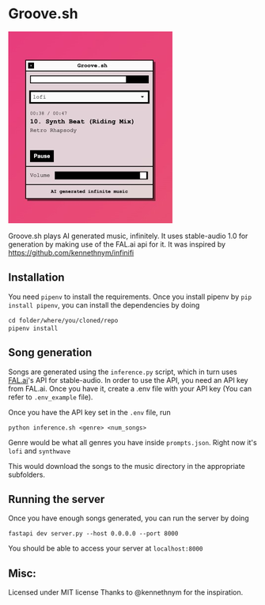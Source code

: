 # Groove.sh

![Groove.sh](images/groove.jpg)

Groove.sh plays AI generated music, infinitely. It uses stable-audio 1.0 for generation by making use of the FAL.ai api for it. It was inspired by https://github.com/kennethnym/infinifi

## Installation

You need `pipenv` to install the requirements. Once you install pipenv by `pip install pipenv`, you can install the dependencies by doing

```
cd folder/where/you/cloned/repo
pipenv install
```

## Song generation

Songs are generated using the `inference.py` script, which in turn uses [FAL.ai](https://fal.ai)'s API for stable-audio. In order to use the API, you need an API key from FAL.ai. Once you have it, create a .env file with your API key (You can refer to `.env_example` file).

Once you have the API key set in the `.env` file, run
```
python inference.sh <genre> <num_songs>
```
Genre would be what all genres you have inside `prompts.json`. Right now it's `lofi` and `synthwave`

This would download the songs to the music directory in the appropriate subfolders.

## Running the server

Once you have enough songs generated, you can run the server by doing

```
fastapi dev server.py --host 0.0.0.0 --port 8000
```

You should be able to access your server at `localhost:8000`

## Misc:

Licensed under MIT license
Thanks to @kennethnym for the inspiration.